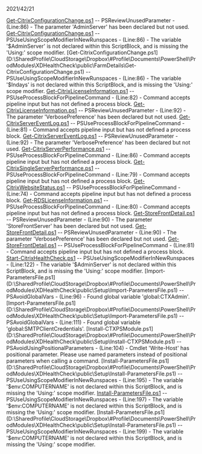  
2021/42/21
 
[Get-CitrixConfigurationChange.ps1](D:\SharedProfile\CloudStorage\Dropbox\#Profile\Documents\PowerShell\ProdModules\XDHealthCheck\public\FarmDetails\Get-CitrixConfigurationChange.ps1) -- PSReviewUnusedParameter - (Line:86) - The parameter 'AdminServer' has been declared but not used. 
[Get-CitrixConfigurationChange.ps1](D:\SharedProfile\CloudStorage\Dropbox\#Profile\Documents\PowerShell\ProdModules\XDHealthCheck\public\FarmDetails\Get-CitrixConfigurationChange.ps1) -- PSUseUsingScopeModifierInNewRunspaces - (Line:86) - The variable '$AdminServer' is not declared within this ScriptBlock, and is missing the 'Using:' scope modifier.
[Get-CitrixConfigurationChange.ps1](D:\SharedProfile\CloudStorage\Dropbox\#Profile\Documents\PowerShell\ProdModules\XDHealthCheck\public\FarmDetails\Get-CitrixConfigurationChange.ps1) -- PSUseUsingScopeModifierInNewRunspaces - (Line:86) - The variable '$Indays' is not declared within this ScriptBlock, and is missing the 'Using:' scope modifier.
[Get-CitrixLicenseInformation.ps1](D:\SharedProfile\CloudStorage\Dropbox\#Profile\Documents\PowerShell\ProdModules\XDHealthCheck\public\FarmDetails\Get-CitrixLicenseInformation.ps1) -- PSUseProcessBlockForPipelineCommand - (Line:82) - Command accepts pipeline input but has not defined a process block.
[Get-CitrixLicenseInformation.ps1](D:\SharedProfile\CloudStorage\Dropbox\#Profile\Documents\PowerShell\ProdModules\XDHealthCheck\public\FarmDetails\Get-CitrixLicenseInformation.ps1) -- PSReviewUnusedParameter - (Line:92) - The parameter 'VerbosePreference' has been declared but not used. 
[Get-CitrixServerEventLog.ps1](D:\SharedProfile\CloudStorage\Dropbox\#Profile\Documents\PowerShell\ProdModules\XDHealthCheck\public\FarmDetails\Get-CitrixServerEventLog.ps1) -- PSUseProcessBlockForPipelineCommand - (Line:81) - Command accepts pipeline input but has not defined a process block.
[Get-CitrixServerEventLog.ps1](D:\SharedProfile\CloudStorage\Dropbox\#Profile\Documents\PowerShell\ProdModules\XDHealthCheck\public\FarmDetails\Get-CitrixServerEventLog.ps1) -- PSReviewUnusedParameter - (Line:92) - The parameter 'VerbosePreference' has been declared but not used. 
[Get-CitrixServerPerformance.ps1](D:\SharedProfile\CloudStorage\Dropbox\#Profile\Documents\PowerShell\ProdModules\XDHealthCheck\public\FarmDetails\Get-CitrixServerPerformance.ps1) -- PSUseProcessBlockForPipelineCommand - (Line:86) - Command accepts pipeline input but has not defined a process block.
[Get-CitrixSingleServerPerformance.ps1](D:\SharedProfile\CloudStorage\Dropbox\#Profile\Documents\PowerShell\ProdModules\XDHealthCheck\public\FarmDetails\Get-CitrixSingleServerPerformance.ps1) -- PSUseProcessBlockForPipelineCommand - (Line:79) - Command accepts pipeline input but has not defined a process block.
[Get-CitrixWebsiteStatus.ps1](D:\SharedProfile\CloudStorage\Dropbox\#Profile\Documents\PowerShell\ProdModules\XDHealthCheck\public\FarmDetails\Get-CitrixWebsiteStatus.ps1) -- PSUseProcessBlockForPipelineCommand - (Line:74) - Command accepts pipeline input but has not defined a process block.
[Get-RDSLicenseInformation.ps1](D:\SharedProfile\CloudStorage\Dropbox\#Profile\Documents\PowerShell\ProdModules\XDHealthCheck\public\FarmDetails\Get-RDSLicenseInformation.ps1) -- PSUseProcessBlockForPipelineCommand - (Line:80) - Command accepts pipeline input but has not defined a process block.
[Get-StoreFrontDetail.ps1](D:\SharedProfile\CloudStorage\Dropbox\#Profile\Documents\PowerShell\ProdModules\XDHealthCheck\public\FarmDetails\Get-StoreFrontDetail.ps1) -- PSReviewUnusedParameter - (Line:90) - The parameter 'StoreFrontServer' has been declared but not used. 
[Get-StoreFrontDetail.ps1](D:\SharedProfile\CloudStorage\Dropbox\#Profile\Documents\PowerShell\ProdModules\XDHealthCheck\public\FarmDetails\Get-StoreFrontDetail.ps1) -- PSReviewUnusedParameter - (Line:90) - The parameter 'VerbosePreference' has been declared but not used. 
[Get-StoreFrontDetail.ps1](D:\SharedProfile\CloudStorage\Dropbox\#Profile\Documents\PowerShell\ProdModules\XDHealthCheck\public\FarmDetails\Get-StoreFrontDetail.ps1) -- PSUseProcessBlockForPipelineCommand - (Line:81) - Command accepts pipeline input but has not defined a process block.
[Start-CitrixHealthCheck.ps1](D:\SharedProfile\CloudStorage\Dropbox\#Profile\Documents\PowerShell\ProdModules\XDHealthCheck\public\Reporting\Start-CitrixHealthCheck.ps1) -- PSUseUsingScopeModifierInNewRunspaces - (Line:122) - The variable '$AdminServer' is not declared within this ScriptBlock, and is missing the 'Using:' scope modifier.
[Import-ParametersFile.ps1](D:\SharedProfile\CloudStorage\Dropbox\#Profile\Documents\PowerShell\ProdModules\XDHealthCheck\public\Setup\Import-ParametersFile.ps1) -- PSAvoidGlobalVars - (Line:96) - Found global variable 'global:CTXAdmin'.
[Import-ParametersFile.ps1](D:\SharedProfile\CloudStorage\Dropbox\#Profile\Documents\PowerShell\ProdModules\XDHealthCheck\public\Setup\Import-ParametersFile.ps1) -- PSAvoidGlobalVars - (Line:111) - Found global variable 'global:SMTPClientCredentials'.
[Install-CTXPSModule.ps1](D:\SharedProfile\CloudStorage\Dropbox\#Profile\Documents\PowerShell\ProdModules\XDHealthCheck\public\Setup\Install-CTXPSModule.ps1) -- PSAvoidUsingPositionalParameters - (Line:104) - Cmdlet 'Write-Host' has positional parameter. Please use named parameters instead of positional parameters when calling a command.
[Install-ParametersFile.ps1](D:\SharedProfile\CloudStorage\Dropbox\#Profile\Documents\PowerShell\ProdModules\XDHealthCheck\public\Setup\Install-ParametersFile.ps1) -- PSUseUsingScopeModifierInNewRunspaces - (Line:195) - The variable '$env:COMPUTERNAME' is not declared within this ScriptBlock, and is missing the 'Using:' scope modifier.
[Install-ParametersFile.ps1](D:\SharedProfile\CloudStorage\Dropbox\#Profile\Documents\PowerShell\ProdModules\XDHealthCheck\public\Setup\Install-ParametersFile.ps1) -- PSUseUsingScopeModifierInNewRunspaces - (Line:197) - The variable '$env:COMPUTERNAME' is not declared within this ScriptBlock, and is missing the 'Using:' scope modifier.
[Install-ParametersFile.ps1](D:\SharedProfile\CloudStorage\Dropbox\#Profile\Documents\PowerShell\ProdModules\XDHealthCheck\public\Setup\Install-ParametersFile.ps1) -- PSUseUsingScopeModifierInNewRunspaces - (Line:199) - The variable '$env:COMPUTERNAME' is not declared within this ScriptBlock, and is missing the 'Using:' scope modifier.
